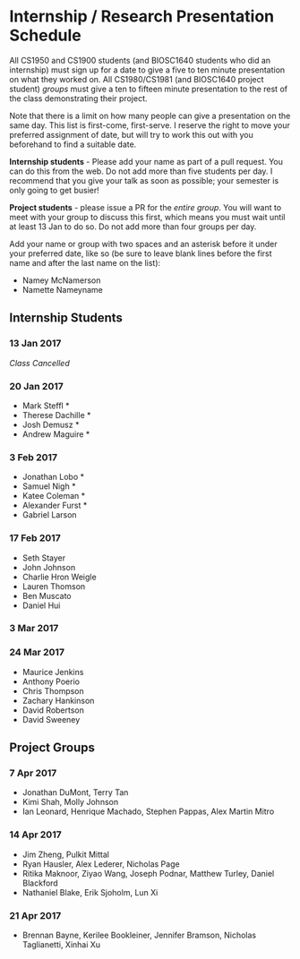 # Internship / Research Presentation Schedule

All CS1950 and CS1900 students (and BIOSC1640 students who did an internship) must sign up for a date to give a five to ten minute presentation on what they worked on.  All CS1980/CS1981 (and BIOSC1640 project student) _groups_ must give a ten to fifteen minute presentation to the rest of the class demonstrating their project.

Note that there is a limit on how many people can give a presentation on the same day.  This list is first-come, first-serve.  I reserve the right to move your preferred assignment of date, but will try to work this out with you beforehand to find a suitable date.

__Internship students__ - Please add your name as part of a pull request.  You can do this from the web.  Do not add more than five students per day.  I recommend that you give your talk as soon as possible; your semester is only going to get busier!

__Project students__ - please issue a PR for the _entire group_.  You will want to meet with your group to discuss this first, which means you must wait until at least 13 Jan to do so. Do not add more than four groups per day.

Add your name or group with two spaces and an asterisk before it under your preferred date, like so (be sure to leave blank lines before the first name and after the last name on the list):

  * Namey McNamerson
  * Namette Nameyname
  
## Internship Students


### 13 Jan 2017
_Class Cancelled_

### 20 Jan 2017

  * Mark Steffl *
  * Therese Dachille *
  * Josh Demusz *
  * Andrew Maguire *

### 3 Feb 2017

  * Jonathan Lobo *
  * Samuel Nigh *
  * Katee Coleman *
  * Alexander Furst *
  * Gabriel Larson

### 17 Feb 2017

  * Seth Stayer
  * John Johnson
  * Charlie Hron Weigle
  * Lauren Thomson
  * Ben Muscato
  * Daniel Hui

### 3 Mar 2017

### 24 Mar 2017

  * Maurice Jenkins
  * Anthony Poerio
  * Chris Thompson
  * Zachary Hankinson
  * David Robertson
  * David Sweeney
  
## Project Groups




### 7 Apr 2017

  * Jonathan DuMont, Terry Tan
  * Kimi Shah, Molly Johnson 
  * Ian Leonard, Henrique Machado, Stephen Pappas, Alex Martin Mitro

###  14 Apr 2017

  * Jim Zheng, Pulkit Mittal
  * Ryan Hausler, Alex Lederer, Nicholas Page
  * Ritika Maknoor, Ziyao Wang, Joseph Podnar, Matthew Turley, Daniel Blackford
  * Nathaniel Blake, Erik Sjoholm, Lun Xi


### 21 Apr 2017

  * Brennan Bayne, Kerilee Bookleiner, Jennifer Bramson, Nicholas Taglianetti, Xinhai Xu








